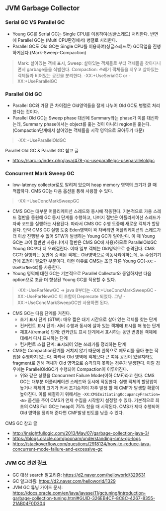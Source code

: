 ## JVM Garbage Collector

### Serial GC VS Parallel GC
- Young GC를 Serial GC는 Single CPU를 이용하여(싱글스레드) 처리한다. 반면에 Parallel GC는 (Multi CPU환경에서) 병렬로 처리한다.
- Parallel GC도 Old GC는 Single CPU를 이용하여(싱글스레드로) GC작업을 진행하게된다.(Mark-Sweep-Compaction)
> Mark: 살아있는 객체 표시, Sweep: 살아있는 객체들로 부터 객체들을 찾아다니면서 garbage들을 식별한다. Compaction: 쓰레기 객체들을 지우고 살아있는 객체들과 비어있는 공간을 분리한다. -XX:+UseSerialGC or -XX:+UseParallelGC


### Parallel Old GC
- Parallel GC와 가장 큰 차이점은 Old영역들을 잘게 나누어 Old GC도 병렬로 처리한다는 것이다.
- Parallel Old GC는 Sweep phase 대신에 Summary라는 phase가 이를 대신하는데, Summary phase에서는 object를 훑는 것이 아니라 region을 훑는다. (Compaction단계에서 살아있는 객체들을 시작 영역으로 모아두기 때문)
> -XX:+UseParallelOldGC

Parallel Old GC & Parallel GC 참고 글
- https://sarc.io/index.php/java/478-gc-useparallelgc-useparalleloldgc

### Concurrent Mark Sweep GC
- low-latency collector로도 알려져 있으며 heap memory 영역의 크기가 클 때 적합하다. CMS GC는 다음 옵션을 통해 사용할 수 있다.
> -XX:+UseConcMarkSweepGC

- CMS GC는 대부분 어플리케이션 스레드와 동시에 작동한다. 기본적으로 가용 스레드 절반을 동원해 GC 동시 단계를 수행하고, 나머지 절반은 어플리케이션 스레드가 자바 코드를 실행하는 사용된다. 따라서 CMS GC 수행 도중에 새로운 객체가 할당된다. 만약 CMS GC 실행 도중 Eden영역이 꽉 차버리면 어플리케이션의 스레드가 더 이상 진행될 수 없어 STW가 발생하는 Young GC가 일어난다. 이 때 Young GC는 코어 절반만 사용(나머지 절반은 CMS GC에 사용)하므로 ParallelOldGC Young GC보다 더 오래걸린다. 이때 일부 객체는 Old영역으로 승격된다. CMS GC가 실행되는 동안에 승격된 객체는 Old영역으로 이동시켜야하는데, 두 수집기기 간에 조정이 필요한 부분이다. 이런 이유로 CMS는 조금 다른 Young GC(`-XX:-UseParNewGC`)를 사용한다.
- Young 영역에 대한 GC는 기본적으로 Parallel Collector와 동일하지만 다음 option으로 조금 더 향상된 Young GC를 적용할 수 있다.
> -XX:-UseParNewGC -> java 8부터는 -XX:+UseConcMarkSweepGC -XX:-UseParNewGC 이 조합이 Deprecate 되었다.
그냥 -XX:+UseConcMarkSweepGC만 사용하면 된다.

- CMS GC는 다음 단계를 거친다.
  - 초기 표시 단계 (STW): 매우 짧은 대기 시간으로 살아 있는 객체를 찾는 단계
  - 컨커런트 표시 단계: 서버 수행과 동시에 살아 있는 객체에 표시를 해 놓는 단계
  - 재표시(remark) 단계: 컨커런트 표시 단계에서 표시하는 동안 변경된 객체에 대해서 다시 표시하는 단계
  - 컨커런트 스윕 단계: 표시되어 있는 쓰레기를 정리하는 단계
- CMS는 Compaction단계를 거치지 않기 때문에 왼쪽으로 메모리를 몰아 놓는 작업을 수행하지 않는다. 따라서 Old 영역에 객체보다 큰 여유 공간이 있을지라도 fragment로 인해 객체가 Old 영역으로 승격되지 못하는 경우가 발생한다. 이럴 경우에는 ParallelOldGC가 수행되어 Compaction이 이루어진다.
  - 위와 같은 상황을 Concurrent Failure Mode(이하 CMF)라고 한다. CMS GC는 대부분 어플리케이션 스레드와 동시에 작동한다. 실행 객체의 할당압이 높거나 객체의 크기가 커서 조기승격이 자주 발생 할 때 CMF가 발생할 확률이 높아진다. 이를 해결하기 위해서는 `-XX:CMSInitiatingOccupancyFraction=<N>` 옵션을 주어 CMS가 언제 수집을 시작할지 설정할 수 있다. 기본적으로 최초의 CMS Full GC는 heap이 75% 찼을 때 시작된다. CMS가 제때 수행되어 Old 영역을 정리해 준다면 CMF발생 빈도를 낮출 수 있다.

CMS GC 참고 글
- http://insightfullogic.com/2013/May/07/garbage-collection-java-3/
- https://blogs.oracle.com/poonam/understanding-cms-gc-logs
- https://stackoverflow.com/questions/2918124/how-to-reduce-java-concurrent-mode-failure-and-excessive-gc

### JVM GC 관련 링크
- GC 대상 search 알고리즘: https://d2.naver.com/helloworld/329631
- GC 알고리즘: https://d2.naver.com/helloworld/1329
- JVM GC 튜닝 가이드 문서: https://docs.oracle.com/en/java/javase/11/gctuning/introduction-garbage-collection-tuning.html#GUID-326EB4CF-8C8C-4267-8355-21AB04F0D304

